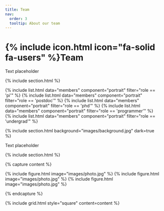 ```yaml
---
title: Team
nav:
  order: 3
  tooltip: About our team
---
```


# {% include icon.html icon="fa-solid fa-users" %}Team

Text placeholder

{% include section.html %}

{% include list.html data="members" component="portrait" filter="role == 'pi'" %}
{% include list.html data="members" component="portrait" filter="role == 'postdoc'" %}
{% include list.html data="members" component="portrait" filter="role == 'phd'" %}
{% include list.html data="members" component="portrait" filter="role == 'programmer'" %}
{% include list.html data="members" component="portrait" filter="role == 'undergrad'" %}

{% include section.html background="images/background.jpg" dark=true %}

Text placeholder

{% include section.html %}

{% capture content %}

{% include figure.html image="images/photo.jpg" %}
{% include figure.html image="images/photo.jpg" %}
{% include figure.html image="images/photo.jpg" %}

{% endcapture %}

{% include grid.html style="square" content=content %}
